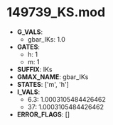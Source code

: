 # 149739_KS.mod

- **G_VALS**:
  - gbar_IKs: 1.0
- **GATES**:
  - h: 1
  - m: 1
- **SUFFIX**: IKs
- **GMAX_NAME**: gbar_IKs
- **STATES**: ['m', 'h']
- **I_VALS**:
  - 6.3: 1.0003105484426462
  - 37: 1.0003105484426462
- **ERROR_FLAGS**: []
